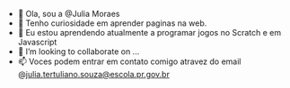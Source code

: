 - 👋 Ola, sou a @Julia Moraes
- 👀 Tenho curiosidade em aprender paginas na web.
- 🌱 Eu estou aprendendo atualmente a programar jogos no Scratch e em Javascript
- 💞️ I’m looking to collaborate on ...
- 📫 Voces podem entrar em contato comigo atravez do email @julia.tertuliano.souza@escola.pr.gov.br

<!---
Juhmoraesh/Juhmoraesh is a ✨ special ✨ repository because its `README.md` (this file) appears on your GitHub profile.
You can click the Preview link to take a look at your changes.
--->
